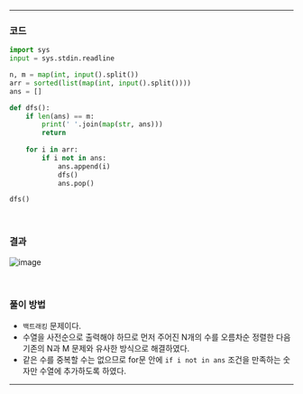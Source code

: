 ___
### 코드
```python
import sys
input = sys.stdin.readline

n, m = map(int, input().split())
arr = sorted(list(map(int, input().split())))
ans = []

def dfs():
    if len(ans) == m:
        print(' '.join(map(str, ans)))
        return
        
    for i in arr:
        if i not in ans:
            ans.append(i)
            dfs()
            ans.pop()

dfs()
```
<br>

### 결과
![image](https://user-images.githubusercontent.com/50696567/194983084-6f0940f6-dea1-4f5f-864b-4bcb19c00e49.png)

<br>

### 풀이 방법
- `백트래킹` 문제이다. 
- 수열을 사전순으로 출력해야 하므로 먼저 주어진 N개의 수를 오름차순 정렬한 다음 기존의 N과 M 문제와 유사한 방식으로 해결하였다.
- 같은 수를 중복할 수는 없으므로 for문 안에 `if i not in ans` 조건을 만족하는 숫자만 수열에 추가하도록 하였다.
___
